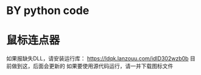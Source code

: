 # BY python code
# 鼠标连点器
如果报缺失DLL，请安装运行库：
https://ldqk.lanzouu.com/idID302wzb0b
目前做到这，后面会更新的
如果要使用源代码运行，请一并下载图标文件

